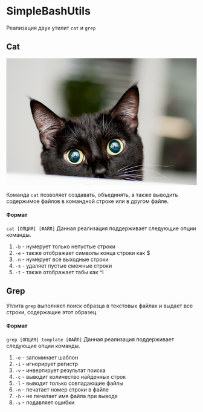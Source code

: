 # SimpleBashUtils
Реализация двух утилит `cat` и `grep`
## Cat
![Cat image](/images/cat.jpg "Cat")

Команда `cat` позволяет создавать, объединять, а также выводить содержимое файлов в командной строке или в другом файле.
#### Формат
`cat [ОПЦИЯ] [ФАЙЛ]`
Данная реализация поддерживает следующие опции команды. 
1) `-b` - нумерует только непустые строки
2) `-e` - также отображает символы конца строки как $
3) `-n` - нумерует все выходные строки
4) `-s` - удаляет пустые смежные строки
5) `-t` - также отображает табы как ^I

## Grep
Утлита `grep` выполняет поиск образца в текстовых файлах и выдает все строки, содержащие этот образец
#### Формат
`grep [ОПЦИЯ] template [ФАЙЛ]`
Данная реализация поддерживает следующие опции команды. 
1) `-e` - запоминает шаблон
2) `-i` - игнорирует регистр
3) `-v` - инвертирует результат поиска
4) `-c` - выводит количество найденных строк
5) `-l` - выводит только совпадающие файлы
6) `-n` - печатает номер строки в файле
7) `-h` - не печатает имя файла при выводе
8) `-s` - подавляет ошибки
